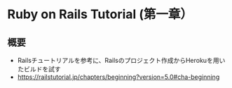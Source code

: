 # Ruby on Rails Tutorial (第一章）

## 概要
- Railsチュートリアルを参考に、Railsのプロジェクト作成からHerokuを用いたビルドを試す
- https://railstutorial.jp/chapters/beginning?version=5.0#cha-beginning

